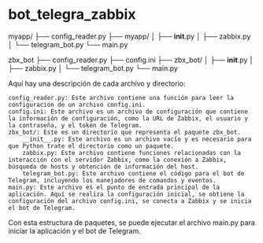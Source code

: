 # bot_telegra_zabbix


myapp/
├── config_reader.py
├── myapp/
│   ├── __init__.py
│   ├── zabbix.py
│   └── telegram_bot.py
└── main.py

zbx_bot
├── config_reader.py
├── config.ini
├── zbx_bot/
│   ├── __init__.py
│   ├── zabbix.py
│   └── telegram_bot.py
└── main.py

Aquí hay una descripción de cada archivo y directorio:

    config_reader.py: Este archivo contiene una función para leer la configuración de un archivo config.ini.
    config.ini: Este archivo es un archivo de configuración que contiene la información de configuración, como la URL de Zabbix, el usuario y la contraseña, y el token de Telegram.
    zbx_bot/: Este es un directorio que representa el paquete zbx_bot.
        __init__.py: Este archivo es un archivo vacío y es necesario para que Python trate el directorio como un paquete.
        zabbix.py: Este archivo contiene funciones relacionadas con la interacción con el servidor Zabbix, como la conexión a Zabbix, búsqueda de hosts y obtención de información del host.
        telegram_bot.py: Este archivo contiene el código para el bot de Telegram, incluyendo los manejadores de comandos y eventos.
    main.py: Este archivo es el punto de entrada principal de la aplicación. Aquí se realiza la configuración inicial, se obtiene la configuración del archivo config.ini, se conecta a Zabbix y se inicia el bot de Telegram.

Con esta estructura de paquetes, se puede ejecutar el archivo main.py para iniciar la aplicación y el bot de Telegram.
